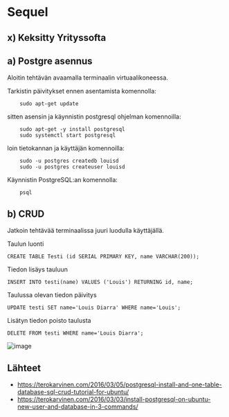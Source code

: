 # Sequel

## x) Keksitty Yrityssofta

## a) Postgre asennus

Aloitin tehtävän avaamalla terminaalin virtuaalikoneessa.

Tarkistin päivitykset ennen asentamista komennolla:

        sudo apt-get update

sitten asensin ja käynnistin postgresql ohjelman komennoilla:

        sudo apt-get -y install postgresql
        sudo systemctl start postgresql
        
loin tietokannan ja käyttäjän komennoilla:

        sudo -u postgres createdb louisd
        sudo -u postgres createuser louisd
        
Käynnistin PostgreSQL:an komennolla:

        psql

## b) CRUD

Jatkoin tehtävää terminaalissa juuri luodulla käyttäjällä.

Taulun luonti

    CREATE TABLE Testi (id SERIAL PRIMARY KEY, name VARCHAR(200));

Tiedon lisäys tauluun

    INSERT INTO testi(name) VALUES ('Louis') RETURNING id, name;

Taulussa olevan tiedon päivitys

    UPDATE testi SET name='Louis Diarra' WHERE name='Louis';

Lisätyn tiedon poisto taulusta

    DELETE FROM testi WHERE name='Louis Diarra';
    
![image](https://user-images.githubusercontent.com/112497215/219042969-cb2aeeba-aa06-4101-b4ae-122431b90041.png)




## Lähteet

 - https://terokarvinen.com/2016/03/05/postgresql-install-and-one-table-database-sql-crud-tutorial-for-ubuntu/
 - https://terokarvinen.com/2016/03/03/install-postgresql-on-ubuntu-new-user-and-database-in-3-commands/
